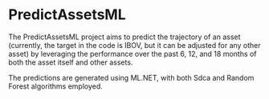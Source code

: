 # PredictAssetsML

The PredictAssetsML project aims to predict the trajectory of an asset (currently, the target in the code is IBOV, but it can be adjusted for any other asset) by leveraging the performance over the past 6, 12, and 18 months of both the asset itself and other assets.

The predictions are generated using ML.NET, with both Sdca and Random Forest algorithms employed.
